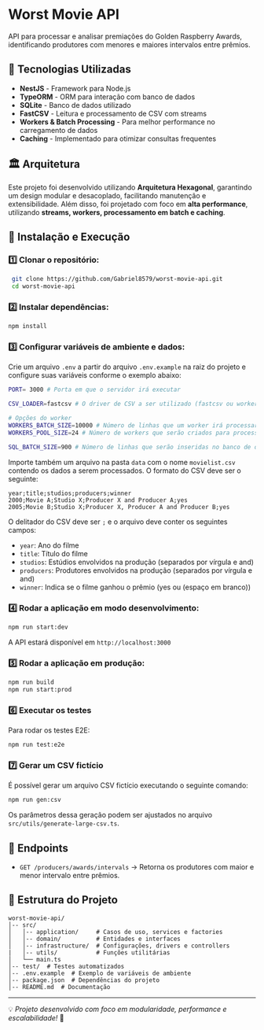 # Worst Movie API

API para processar e analisar premiações do Golden Raspberry Awards, identificando produtores com menores e maiores intervalos entre prêmios.

## 📌 Tecnologias Utilizadas
- **NestJS** - Framework para Node.js
- **TypeORM** - ORM para interação com banco de dados
- **SQLite** - Banco de dados utilizado
- **FastCSV** - Leitura e processamento de CSV com streams
- **Workers & Batch Processing** - Para melhor performance no carregamento de dados
- **Caching** - Implementado para otimizar consultas frequentes

## 🏛 Arquitetura
Este projeto foi desenvolvido utilizando **Arquitetura Hexagonal**, garantindo um design modular e desacoplado, facilitando manutenção e extensibilidade. Além disso, foi projetado com foco em **alta performance**, utilizando **streams, workers, processamento em batch e caching**.

## 🚀 Instalação e Execução

### 1️⃣ Clonar o repositório:
```sh
 git clone https://github.com/Gabriel8579/worst-movie-api.git
 cd worst-movie-api
```

### 2️⃣ Instalar dependências:
```sh
npm install
```

### 3️⃣ Configurar variáveis de ambiente e dados:
Crie um arquivo `.env` a partir do arquivo `.env.example` na raiz do projeto e configure suas variáveis conforme o exemplo abaixo:
```sh
PORT= 3000 # Porta em que o servidor irá executar

CSV_LOADER=fastcsv # O driver de CSV a ser utilizado (fastcsv ou worker)

# Opções do worker
WORKERS_BATCH_SIZE=10000 # Número de linhas que um worker irá processar por vez
WORKERS_POOL_SIZE=24 # Número de workers que serão criados para processar os dados

SQL_BATCH_SIZE=900 # Número de linhas que serão inseridas no banco de dados por vez, não exceder 900 por limitação do SQLite
```
Importe também um arquivo na pasta `data` com o nome `movielist.csv` contendo os dados a serem processados. O formato do CSV deve ser o seguinte:
```csv
year;title;studios;producers;winner
2000;Movie A;Studio X;Producer X and Producer A;yes
2005;Movie B;Studio X;Producer X, Producer A and Producer B;yes
```
O delitador do CSV deve ser `;` e o arquivo deve conter os seguintes campos:
- `year`: Ano do filme
- `title`: Título do filme
- `studios`: Estúdios envolvidos na produção (separados por vírgula e and)
- `producers`: Produtores envolvidos na produção (separados por vírgula e and)
- `winner`: Indica se o filme ganhou o prêmio (yes ou (espaço em branco))

### 4️⃣ Rodar a aplicação em modo desenvolvimento:
```sh
npm run start:dev
```

A API estará disponível em `http://localhost:3000`

### 5️⃣ Rodar a aplicação em produção:
```sh
npm run build
npm run start:prod
```

### 6️⃣ Executar os testes
Para rodar os testes E2E:
```sh
npm run test:e2e
```

### 7️⃣ Gerar um CSV fictício
É possível gerar um arquivo CSV fictício executando o seguinte comando:
```sh
npm run gen:csv
```
Os parâmetros dessa geração podem ser ajustados no arquivo `src/utils/generate-large-csv.ts`.

## 📌 Endpoints

- `GET /producers/awards/intervals` → Retorna os produtores com maior e menor intervalo entre prêmios.

## 📁 Estrutura do Projeto

```
worst-movie-api/
│-- src/
│   │-- application/     # Casos de uso, services e factories
│   │-- domain/          # Entidades e interfaces
│   │-- infrastructure/  # Configurações, drivers e controllers
|   │-- utils/           # Funções utilitárias
│   └── main.ts
│-- test/  # Testes automatizados
│-- .env.example  # Exemplo de variáveis de ambiente
│-- package.json  # Dependências do projeto
│-- README.md  # Documentação
```

---
💡 *Projeto desenvolvido com foco em modularidade, performance e escalabilidade!* 🚀
